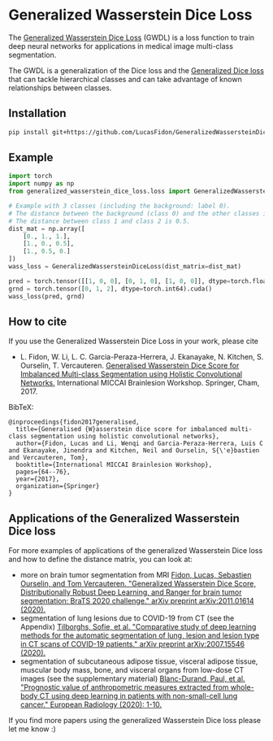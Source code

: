 # Generalized Wasserstein Dice Loss
The [Generalized Wasserstein Dice Loss][brainles17] (GWDL) is a loss function to train deep neural networks
for applications in medical image multi-class segmentation.

The GWDL is a generalization of the Dice loss and the [Generalized Dice loss][gdl17] 
that can tackle hierarchical classes and can take advantage of known relationships between classes.

## Installation
```bash
pip install git+https://github.com/LucasFidon/GeneralizedWassersteinDiceLoss.git
```

## Example
```python
import torch
import numpy as np
from generalized_wasserstein_dice_loss.loss import GeneralizedWassersteinDiceLoss

# Example with 3 classes (including the background: label 0).
# The distance between the background (class 0) and the other classes is the maximum, equal to 1.
# The distance between class 1 and class 2 is 0.5.
dist_mat = np.array([
    [0., 1., 1.],
    [1., 0., 0.5],
    [1., 0.5, 0.]
])
wass_loss = GeneralizedWassersteinDiceLoss(dist_matrix=dist_mat)

pred = torch.tensor([[1, 0, 0], [0, 1, 0], [1, 0, 0]], dtype=torch.float32).cuda()
grnd = torch.tensor([0, 1, 2], dtype=torch.int64).cuda()
wass_loss(pred, grnd)
```

## How to cite
If you use the Generalized Wasserstein Dice Loss in your work,
please cite
* L. Fidon, W. Li, L. C. Garcia-Peraza-Herrera, J. Ekanayake, N. Kitchen, S. Ourselin, T. Vercauteren.
[Generalised Wasserstein Dice Score for Imbalanced Multi-class Segmentation using Holistic Convolutional Networks.][brainles17]
International MICCAI Brainlesion Workshop. Springer, Cham, 2017.

BibTeX:
```
@inproceedings{fidon2017generalised,
  title={Generalised {W}asserstein dice score for imbalanced multi-class segmentation using holistic convolutional networks},
  author={Fidon, Lucas and Li, Wenqi and Garcia-Peraza-Herrera, Luis C and Ekanayake, Jinendra and Kitchen, Neil and Ourselin, S{\'e}bastien and Vercauteren, Tom},
  booktitle={International MICCAI Brainlesion Workshop},
  pages={64--76},
  year={2017},
  organization={Springer}
}
```

## Applications of the Generalized Wasserstein Dice loss
For more examples of applications of the generalized Wasserstein Dice loss and how to define the distance matrix, you can look at:
- more on brain tumor segmentation from MRI
[Fidon, Lucas, Sebastien Ourselin, and Tom Vercauteren. "Generalized Wasserstein Dice Score, Distributionally Robust Deep Learning, and Ranger for brain tumor segmentation: BraTS 2020 challenge." arXiv preprint arXiv:2011.01614 (2020).](https://arxiv.org/abs/2011.01614)
- segmentation of lung lesions due to COVID-19 from CT (see the Appendix)
[Tilborghs, Sofie, et al. "Comparative study of deep learning methods for the automatic segmentation of lung, lesion and lesion type in CT scans of COVID-19 patients." arXiv preprint arXiv:2007.15546 (2020).](https://arxiv.org/abs/2007.15546)
- segmentation of subcutaneous adipose tissue, visceral adipose tissue, muscular body mass, bone, and visceral organs from low-dose CT images (see the supplementary material)
[Blanc-Durand, Paul, et al. "Prognostic value of anthropometric measures extracted from whole-body CT using deep learning in patients with non-small-cell lung cancer." European Radiology (2020): 1-10.](https://link.springer.com/article/10.1007%2Fs00330-019-06630-w)

If you find more papers using the generalized Wasserstein Dice loss please let me know :)

[brainles17]: https://arxiv.org/abs/1707.00478
[gdl17]: https://arxiv.org/abs/1707.03237